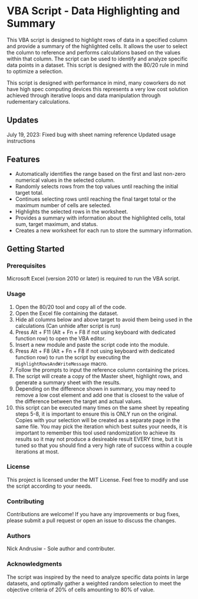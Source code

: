 # VBA Script - Data Highlighting and Summary

This VBA script is designed to highlight rows of data in a specified column and provide a summary of the highlighted cells. It allows the user to select the column to reference and performs calculations based on the values within that column. The script can be used to identify and analyze specific data points in a dataset. This script is designed with the 80/20 rule in mind to optimize a selection.

This script is designed with performance in mind, many coworkers do not have high spec computing devices this represents a very low cost solution achieved through iterative loops and data manipulation through rudementary calculations.

## Updates
  July 19, 2023: Fixed bug with sheet naming reference
        Updated usage instructions

## Features

- Automatically identifies the range based on the first and last non-zero numerical values in the selected column.
- Randomly selects rows from the top values until reaching the initial target total.
- Continues selecting rows until reaching the final target total or the maximum number of cells are selected.
- Highlights the selected rows in the worksheet.
- Provides a summary with information about the highlighted cells, total sum, target maximum, and status.
- Creates a new worksheet for each run to store the summary information.

## Getting Started

### Prerequisites

Microsoft Excel (version 2010 or later) is required to run the VBA script.

### Usage
1. Open the 80/20 tool and copy all of the code.
2. Open the Excel file containing the dataset.
3. Hide all columns below and above target to avoid them being used in the calculations (Can unhide after script is run)
4. Press Alt + F11 (Alt + Fn + F8 if not using keyboard with dedicated function row) to open the VBA editor.
5. Insert a new module and paste the script code into the module.
6. Press Alt + F8 (Alt + Fn + F8 if not using keyboard with dedicated function row) to run the script by executing the `HighlightRowsAndWriteMessage` macro.
7. Follow the prompts to input the reference column containing the prices.
8. The script will create a copy of the Master sheet, highlight rows, and generate a summary sheet with the results.
9. Depending on the difference shown in summary, you may need to remove a low cost element and add one that is closest to the value of the difference between the target and actual values.
10. this script can be executed many times on the same sheet by repeating steps 5-8, it is important to ensure this is ONLY run on the original. Copies with your selection will be created as a separate page in the same file. You may pick the iteration which best suites your needs, it is important to remember this tool used randomization to achieve its results so it may not produce a desireable result EVERY time, but it is tuned so that you should find a very high rate of success within a couple iterations at most.

### License

This project is licensed under the MIT License. Feel free to modify and use the script according to your needs.

### Contributing

Contributions are welcome! If you have any improvements or bug fixes, please submit a pull request or open an issue to discuss the changes.

### Authors

Nick Andrusiw - Sole author and contributer.

### Acknowledgments

The script was inspired by the need to analyze specific data points in large datasets, and optimally gather a weighted random selection to meet the objective criteria of 20% of cells amounting to 80% of value.
